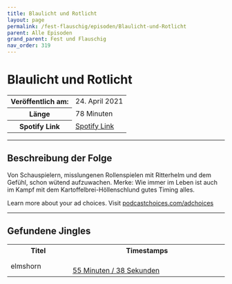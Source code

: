 ```yaml
---
title: Blaulicht und Rotlicht
layout: page
permalink: /fest-flauschig/episoden/Blaulicht-und-Rotlicht
parent: Alle Episoden
grand_parent: Fest und Flauschig
nav_order: 319
---
```


# Blaulicht und Rotlicht
<table class="resp-table dcf-table dcf-table-responsive dcf-table-bordered dcf-table-striped dcf-w-100%">
                    <tbody>
                        <tr>
                            <th scope="row">Veröffentlich am:</th>
                            <td data-label="Veröffentlich am:">24. April 2021</td>
                        </tr>
                        <tr>
                            <th scope="row">Länge </th>
                            <td data-label="Länge ">78 Minuten</td>
                        </tr><tr>
                                <th scope="row">Spotify Link</th>
                                <td data-label="Spotify Link"><a href="https://open.spotify.com/episode/0nvFMITATHsT0AN1PlDoQa">Spotify Link</a></td>
                            </tr></tbody>
                </table>

***

## Beschreibung der Folge

<div>
<p>Von Schauspielern, misslungenen Rollenspielen mit Ritterhelm und dem Gefühl, schon wütend aufzuwachen. Merke: Wie immer im Leben ist auch im Kampf mit dem Kartoffelbrei-Höllenschlund gutes Timing alles.</p><p> </p><p>Learn more about your ad choices. Visit <a href="https://podcastchoices.com/adchoices">podcastchoices.com/adchoices</a></p>  
</div>

***

## Gefundene Jingles

<table style="display: table;">
                                    <tr>
                                        <th class="tableColumnTitle">Titel</th>
                                        <th class="tableColumnTimestamps">Timestamps</th>
                                    </tr>
                                    <tr>
                                <td markdown="span"  class="tableColumnTitle">elmshorn</td>
                                <td markdown="span" class="tableColumnTimestamps">
                                <br>
                                <a href="https://open.spotify.com/episode/0nvFMITATHsT0AN1PlDoQa?t=3338">
                                55 Minuten / 38 Sekunden</a>
                                </td></tr></table>